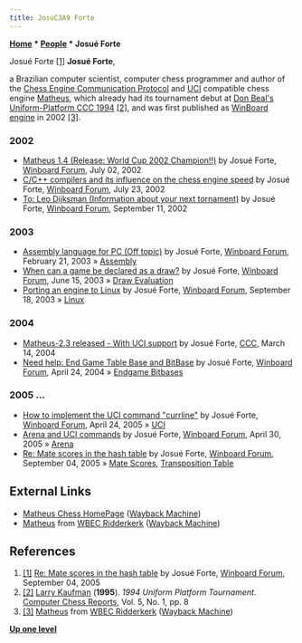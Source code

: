 ```yaml
---
title: JosuC3A9 Forte
---
```

**[Home](Home "Home") \* [People](People "People") \* Josué Forte**



 [](File:Josueforte.jpg) Josué Forte <a id="cite-note-1" href="#cite-ref-1">[1]</a> 
**Josué Forte**,  

a Brazilian computer scientist, computer chess programmer and author of the [Chess Engine Communication Protocol](Chess_Engine_Communication_Protocol "Chess Engine Communication Protocol") and [UCI](UCI "UCI") compatible chess engine [Matheus](Matheus "Matheus"), 
which already had its tournament debut at [Don Beal's](Don_Beal "Don Beal") [Uniform-Platform CCC 1994](UPCCC_1994 "UPCCC 1994") <a id="cite-note-2" href="#cite-ref-2">[2]</a>, 
and was first published as [WinBoard engine](Category:WinBoard "Category:WinBoard") in 2002 <a id="cite-note-3" href="#cite-ref-3">[3]</a>.



### 2002


* [Matheus 1.4 (Release: World Cup 2002 Champion!!)](http://www.open-aurec.com/wbforum/viewtopic.php?f=18&t=38017) by Josué Forte, [Winboard Forum](Computer_Chess_Forums "Computer Chess Forums"), July 02, 2002
* [C/C++ compilers and its influence on the chess engine speed](http://www.open-aurec.com/wbforum/viewtopic.php?f=18&t=38268) by Josué Forte, [Winboard Forum](Computer_Chess_Forums "Computer Chess Forums"), July 23, 2002
* [To: Leo Dijksman (Information about your next tornament)](http://www.open-aurec.com/wbforum/viewtopic.php?f=18&t=38959) by Josué Forte, [Winboard Forum](Computer_Chess_Forums "Computer Chess Forums"), September 11, 2002


### 2003


* [Assembly language for PC (Off topic)](http://www.open-aurec.com/wbforum/viewtopic.php?f=18&t=41366) by Josué Forte, [Winboard Forum](Computer_Chess_Forums "Computer Chess Forums"), February 21, 2003 » [Assembly](Assembly "Assembly")
* [When can a game be declared as a draw?](http://www.open-aurec.com/wbforum/viewtopic.php?f=18&t=42991) by Josué Forte, [Winboard Forum](Computer_Chess_Forums "Computer Chess Forums"), June 15, 2003 » [Draw Evaluation](Draw_Evaluation "Draw Evaluation")
* [Porting an engine to Linux](http://www.open-aurec.com/wbforum/viewtopic.php?f=18&t=44182) by Josué Forte, [Winboard Forum](Computer_Chess_Forums "Computer Chess Forums"), September 18, 2003 » [Linux](Linux "Linux")


### 2004


* [Matheus-2.3 released - With UCI support](https://www.stmintz.com/ccc/index.php?id=354615) by Josué Forte, [CCC](CCC "CCC"), March 14, 2004
* [Need help: End Game Table Base and BitBase](http://www.open-aurec.com/wbforum/viewtopic.php?f=18&t=47383) by Josué Forte, [Winboard Forum](Computer_Chess_Forums "Computer Chess Forums"), April 24, 2004 » [Endgame Bitbases](Endgame_Bitbases "Endgame Bitbases")


### 2005 ...


* [How to implement the UCI command "currline"](http://www.open-aurec.com/wbforum/viewtopic.php?f=4&t=2374) by Josué Forte, [Winboard Forum](Computer_Chess_Forums "Computer Chess Forums"), April 24, 2005 » [UCI](UCI "UCI")
* [Arena and UCI commands](http://www.open-aurec.com/wbforum/viewtopic.php?f=2&t=2436) by Josué Forte, [Winboard Forum](Computer_Chess_Forums "Computer Chess Forums"), April 30, 2005 » [Arena](Arena "Arena")
* [Re: Mate scores in the hash table](http://www.open-aurec.com/wbforum/viewtopic.php?f=4&t=3405#p17152) by Josué Forte, [Winboard Forum](Computer_Chess_Forums "Computer Chess Forums"), September 04, 2005 » [Mate Scores](Score#MateScores "Score"), [Transposition Table](Transposition_Table "Transposition Table")


## External Links


* [Matheus Chess HomePage](http://web.archive.org/web/20040804201711/http://www.matheuschess.hpg.ig.com.br/index.htm) ([Wayback Machine](https://en.wikipedia.org/wiki/Wayback_Machine))
* [Matheus](http://web.archive.org/web/20121209201403/http://wbec-ridderkerk.nl/html/details1/Matheus.html) from [WBEC Ridderkerk](WBEC "WBEC") ([Wayback Machine](https://en.wikipedia.org/wiki/Wayback_Machine))


## References


1. <a id="cite-ref-1" href="#cite-note-1">[1]</a> [Re: Mate scores in the hash table](http://www.open-aurec.com/wbforum/viewtopic.php?f=4&t=3405#p17152) by Josué Forte, [Winboard Forum](Computer_Chess_Forums "Computer Chess Forums"), September 04, 2005
2. <a id="cite-ref-2" href="#cite-note-2">[2]</a> [Larry Kaufman](Larry_Kaufman "Larry Kaufman") (**1995**). *1994 Uniform Platform Tournament*. [Computer Chess Reports](Computer_Chess_Reports "Computer Chess Reports"), Vol. 5, No. 1, pp. 8
3. <a id="cite-ref-3" href="#cite-note-3">[3]</a> [Matheus](http://web.archive.org/web/20121209201403/http://wbec-ridderkerk.nl/html/details1/Matheus.html) from [WBEC Ridderkerk](WBEC "WBEC") ([Wayback Machine](https://en.wikipedia.org/wiki/Wayback_Machine))

**[Up one level](People "People")**







 
